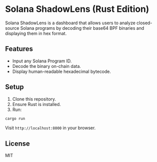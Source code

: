 
# Solana ShadowLens (Rust Edition)

Solana ShadowLens is a dashboard that allows users to analyze closed-source Solana programs by decoding their base64 BPF binaries and displaying them in hex format.

## Features

- Input any Solana Program ID.
- Decode the binary on-chain data.
- Display human-readable hexadecimal bytecode.

## Setup

1. Clone this repository.
2. Ensure Rust is installed.
3. Run:

```bash
cargo run
```

Visit `http://localhost:8000` in your browser.

## License

MIT
